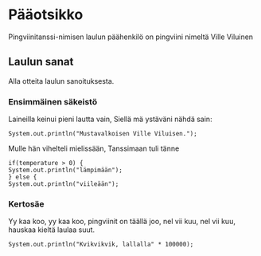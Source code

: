 # Pääotsikko

Pingviinitanssi-nimisen laulun päähenkilö on pingviini nimeltä Ville Viluinen

## Laulun sanat
Alla otteita laulun sanoituksesta.

### Ensimmäinen säkeistö
Laineilla keinui pieni lautta vain,
Siellä mä ystäväni nähdä sain:

    System.out.println("Mustavalkoisen Ville Viluisen.");

Mulle hän vihelteli mielissään,
Tanssimaan tuli tänne 

    if(temperature > 0) {
    System.out.println("lämpimään");
    } else {
    System.out.println("viileään");
 
### Kertosäe

Yy kaa koo, yy kaa koo,
pingviinit on täällä joo,
nel vii kuu, nel vii kuu,
hauskaa kieltä laulaa suut.

    System.out.println("Kvikvikvik, lallalla" * 100000);
